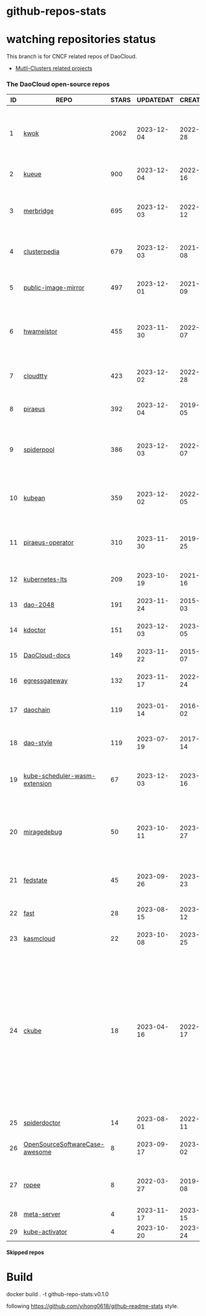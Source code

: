 # github-repos-stats

# watching repositories status

This branch is for CNCF related repos of DaoCloud.
- [Mutli-Clusters related projects](https://github.com/pacoxu/github-repos-stats/tree/multi-clusters)


<!--START_SECTION:github_repos-->
### The DaoCloud open-source repos
| ID |                                                REPO                                                | STARS | UPDATEDAT  | CREATEDAT  | FORKSCOUNT |                                                                                                                     DESCRIPTIONS                                                                                                                     |
|----|----------------------------------------------------------------------------------------------------|-------|------------|------------|------------|------------------------------------------------------------------------------------------------------------------------------------------------------------------------------------------------------------------------------------------------------|
|  1 | [kwok](https://github.com/kubernetes-sigs/kwok)                                                    |  2062 | 2023-12-04 | 2022-07-28 |        159 | Kubernetes WithOut Kubelet -  Simulates thousands of Nodes and Clusters.                                                                                                                                                                             |
|  2 | [kueue](https://github.com/kubernetes-sigs/kueue)                                                  |   900 | 2023-12-04 | 2022-02-16 |        125 | Kubernetes-native Job Queueing                                                                                                                                                                                                                       |
|  3 | [merbridge](https://github.com/merbridge/merbridge)                                                |   695 | 2023-12-03 | 2022-01-12 |         90 | Use eBPF to speed up your Service Mesh like crossing an Einstein-Rosen Bridge.                                                                                                                                                                       |
|  4 | [clusterpedia](https://github.com/clusterpedia-io/clusterpedia)                                    |   679 | 2023-12-03 | 2021-10-08 |        112 | The Encyclopedia of Kubernetes clusters                                                                                                                                                                                                              |
|  5 | [public-image-mirror](https://github.com/DaoCloud/public-image-mirror)                             |   497 | 2023-12-01 | 2021-09-09 |         95 | 很多镜像都在国外。比如 gcr 。国内下载很慢，需要加速。                                                                                                                                                                                                |
|  6 | [hwameistor](https://github.com/hwameistor/hwameistor)                                             |   455 | 2023-11-30 | 2022-03-07 |         66 | Hwameistor is an HA local storage system for cloud-native stateful workloads.                                                                                                                                                                        |
|  7 | [cloudtty](https://github.com/cloudtty/cloudtty)                                                   |   423 | 2023-12-02 | 2022-04-28 |         54 | A Friendly Kubernetes CloudShell (Web Terminal) !                                                                                                                                                                                                    |
|  8 | [piraeus](https://github.com/piraeusdatastore/piraeus)                                             |   392 | 2023-12-04 | 2019-12-05 |         42 | High Available Datastore for Kubernetes                                                                                                                                                                                                              |
|  9 | [spiderpool](https://github.com/spidernet-io/spiderpool)                                           |   386 | 2023-12-03 | 2022-03-07 |         58 | Underlay and RDMA network solution of the Kubernetes, for bare metal, VM and any public cloud                                                                                                                                                        |
| 10 | [kubean](https://github.com/kubean-io/kubean)                                                      |   359 | 2023-12-02 | 2022-07-05 |         21 |  :seedling: Kubernetes lifecycle management operator based on kubespray.                                                                                                                                                                             |
| 11 | [piraeus-operator](https://github.com/piraeusdatastore/piraeus-operator)                           |   310 | 2023-11-30 | 2019-07-25 |         51 | The Piraeus Operator manages LINSTOR clusters in Kubernetes.                                                                                                                                                                                         |
| 12 | [kubernetes-lts](https://github.com/klts-io/kubernetes-lts)                                        |   209 | 2023-10-19 | 2021-07-16 |         18 | Kubernetes LTS(long term support)                                                                                                                                                                                                                    |
| 13 | [dao-2048](https://github.com/DaoCloud/dao-2048)                                                   |   191 | 2023-11-24 | 2015-06-03 |       2347 | 2048 is a number puzzle game.                                                                                                                                                                                                                        |
| 14 | [kdoctor](https://github.com/kdoctor-io/kdoctor)                                                   |   151 | 2023-12-03 | 2023-06-05 |         14 | data plane testing utility of cloud native                                                                                                                                                                                                           |
| 15 | [DaoCloud-docs](https://github.com/DaoCloud/DaoCloud-docs)                                         |   149 | 2023-11-22 | 2015-11-07 |        167 | DaoCloud Enterprise 5.0 Documentation                                                                                                                                                                                                                |
| 16 | [egressgateway](https://github.com/spidernet-io/egressgateway)                                     |   132 | 2023-11-17 | 2022-10-24 |         14 | Network egress policy for Kubernetes                                                                                                                                                                                                                 |
| 17 | [daochain](https://github.com/DaoCloud/daochain)                                                   |   119 | 2023-01-14 | 2016-11-02 |         30 | Docker image verification system based on Ethereum                                                                                                                                                                                                   |
| 18 | [dao-style](https://github.com/DaoCloud/dao-style)                                                 |   119 | 2023-07-19 | 2017-03-14 |         14 | 🎉 A high quality component library built on Vue.js 2.0                                                                                                                                                                                              |
| 19 | [kube-scheduler-wasm-extension](https://github.com/kubernetes-sigs/kube-scheduler-wasm-extension)  |    67 | 2023-12-03 | 2023-05-16 |         12 | All the things to make the scheduler extendable with wasm.                                                                                                                                                                                           |
| 20 | [miragedebug](https://github.com/miragedebug/miragedebug)                                          |    50 | 2023-10-11 | 2023-04-27 |          2 | MirageDebug: Local remote debugging for Kubernetes apps, enabling fully authentic environment debugging.                                                                                                                                             |
| 21 | [fedstate](https://github.com/fedstate/fedstate)                                                   |    45 | 2023-09-26 | 2023-05-23 |         11 | Federated middleware based on Karmada                                                                                                                                                                                                                |
| 22 | [fast](https://github.com/Fish-pro/fast)                                                           |    28 | 2023-08-15 | 2023-04-12 |          1 | Fast is a Kubernetes CNI based on eBPF implementation                                                                                                                                                                                                |
| 23 | [kasmcloud](https://github.com/wasmCloud/kasmcloud)                                                |    22 | 2023-10-08 | 2023-08-25 |          3 | Kubernetes + wasmCloud                                                                                                                                                                                                                               |
| 24 | [ckube](https://github.com/DaoCloud/ckube)                                                         |    18 | 2023-04-16 | 2022-03-17 |          6 | Kubernetes APIServer 高性能代理组件，代理 APIServer 的 List 请求，其它类型的请求会直接反向代理到原生 APIServer。 CKube 还额外支持了分页、搜索和索引等功能。 并且，CKube 100% 兼容原生 kubectl 和 kube client sdk，只需要简单的配置即可实现全局替换。 |
| 25 | [spiderdoctor](https://github.com/spidernet-io/spiderdoctor)                                       |    14 | 2023-08-01 | 2022-11-11 |          3 | spiderdoctor                                                                                                                                                                                                                                         |
| 26 | [OpenSourceSoftwareCase-awesome](https://github.com/MorningSunKing/OpenSourceSoftwareCase-awesome) |     8 | 2023-09-17 | 2023-08-02 |          1 | Summary of Open-source software dispute cases                                                                                                                                                                                                        |
| 27 | [ropee](https://github.com/DaoCloud/ropee)                                                         |     8 | 2022-03-27 | 2019-07-08 |          0 | A scalable prometheus remote storage adapter for splunk.                                                                                                                                                                                             |
| 28 | [meta-server](https://github.com/DataTunerX/meta-server)                                           |     4 | 2023-11-17 | 2023-09-15 |          3 | meta-server                                                                                                                                                                                                                                          |
| 29 | [kube-activator](https://github.com/wzshiming/kube-activator)                                      |     4 | 2023-10-20 | 2023-09-24 |          2 | kube-activator                                                                                                                                                                                                                                       |



#### Skipped repos
<!--END_SECTION:github_repos-->

# Build

docker build . -t github-repo-stats:v0.1.0

following https://github.com/yihong0618/github-readme-stats style.
